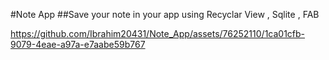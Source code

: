 #Note App
##Save your note in your app
using Recyclar View , Sqlite , FAB


https://github.com/Ibrahim20431/Note_App/assets/76252110/1ca01cfb-9079-4eae-a97a-e7aabe59b767

